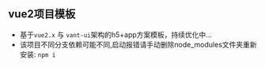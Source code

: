 ## vue2项目模板

- 基于`vue2.x` 与 `vant-ui`架构的h5+app方案模板，持续优化中...
- 该项目不同分支依赖可能不同,启动报错请手动删除node_modules文件夹重新安装: `npm i` 